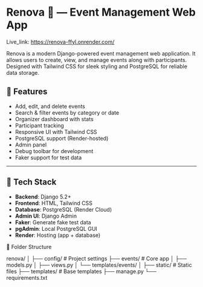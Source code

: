 # Renova 🎉 — Event Management Web App

Live_link: https://renova-ffyl.onrender.com/

Renova is a modern Django-powered event management web application. It allows users to create, view, and manage events along with participants. Designed with Tailwind CSS for sleek styling and PostgreSQL for reliable data storage.

## 🔧 Features

- Add, edit, and delete events
- Search & filter events by category or date
- Organizer dashboard with stats
- Participant tracking
- Responsive UI with Tailwind CSS
- PostgreSQL support (Render-hosted)
- Admin panel
- Debug toolbar for development
- Faker support for test data

---

## 🚀 Tech Stack

- **Backend**: Django 5.2+
- **Frontend**: HTML, Tailwind CSS
- **Database**: PostgreSQL (Render Cloud)
- **Admin UI**: Django Admin
- **Faker**: Generate fake test data
- **pgAdmin**: Local PostgreSQL GUI
- **Render**: Hosting (app + database)


🧩 Folder Structure

renova/
│
├── config/                # Project settings
├── events/                # Core app
│   ├── models.py
│   ├── views.py
│   └── templates/events/
│
├── static/                # Static files
├── templates/             # Base templates
├── manage.py
└── requirements.txt
